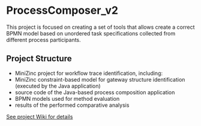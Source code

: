 # ProcessComposer_v2
This project is focused on creating a set of tools that allows create a correct BPMN model based on unordered task specifications collected from different process participants.

## Project Structure
* MiniZinc project for workflow trace identification, including:
* MiniZinc constraint-based model for gateway structure identification (executed by the Java application)
* source code of the Java-based process composition application
* BPMN models used for method evaluation
* results of the performed comparative analysis

[See project Wiki for details](/wiki/)
